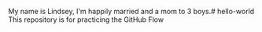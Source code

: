 My name is Lindsey, I'm happily married and a mom to 3 boys.# hello-world
This repository is for practicing the GitHub Flow
